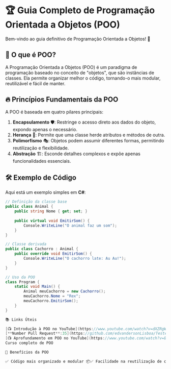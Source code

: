 # 🏆 Guia Completo de Programação Orientada a Objetos (POO)

Bem-vindo ao guia definitivo de Programação Orientada a Objetos! 🚀

## 📌 O que é POO?

A Programação Orientada a Objetos (POO) é um paradigma de programação baseado no conceito de "objetos", que são instâncias de classes. Ela permite organizar melhor o código, tornando-o mais modular, reutilizável e fácil de manter.

## 🔥 Princípios Fundamentais da POO

A POO é baseada em quatro pilares principais:

1. **Encapsulamento** 🛡️: Restringe o acesso direto aos dados do objeto, expondo apenas o necessário.
2. **Herança** 🔗: Permite que uma classe herde atributos e métodos de outra.
3. **Polimorfismo** 🎭: Objetos podem assumir diferentes formas, permitindo reutilização e flexibilidade.
4. **Abstração** 🏗️: Esconde detalhes complexos e expõe apenas funcionalidades essenciais.

## 🛠️ Exemplo de Código

Aqui está um exemplo simples em **C#**:

```csharp
// Definição da classe base
public class Animal {
    public string Nome { get; set; }
    
    public virtual void EmitirSom() {
        Console.WriteLine("O animal faz um som");
    }
}

// Classe derivada
public class Cachorro : Animal {
    public override void EmitirSom() {
        Console.WriteLine("O cachorro late: Au Au!");
    }
}

// Uso da POO
class Program {
    static void Main() {
        Animal meuCachorro = new Cachorro();
        meuCachorro.Nome = "Rex";
        meuCachorro.EmitirSom();
    }
}

📚 Links Úteis

[📺 Introdução à POO no YouTube](https://www.youtube.com/watch?v=dXZRgW-X2ls&list=PLprgbdnzrDkEz9dnAy3_zotbkw4PIaTMM&index=3)
[**Number Pull Request**:35](https://github.com/edvandersonLisboa/TesteWorkflow/pull/35)
[📺 Aprofundamento em POO no YouTube](https://www.youtube.com/watch?v=8VcZkAYygoo&list=PLprgbdnzrDkEz9dnAy3_zotbkw4PIaTMM&index=3)
Curso completo de POO

🎯 Benefícios da POO

✅ Código mais organizado e modular 📦✅ Facilidade na reutilização de código 🔄✅ Melhor manutenção e escalabilidade 🚀✅ Modelagem mais próxima do mundo real 🌍
